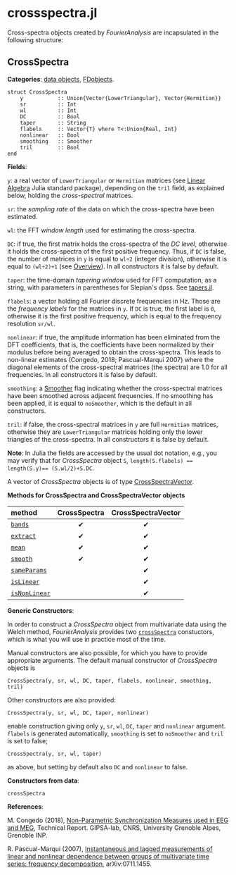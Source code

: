 # crossspectra.jl

Cross-spectra objects created by *FourierAnalysis* are incapsulated in
the following structure:

## CrossSpectra

**Categories**: [data objects](@ref), [FDobjects](@ref).

```
struct CrossSpectra
    y           :: Union{Vector{LowerTriangular}, Vector{Hermitian}}
    sr          :: Int
    wl          :: Int
    DC          :: Bool
    taper       :: String
    flabels     :: Vector{T} where T<:Union{Real, Int}
    nonlinear   :: Bool
    smoothing   :: Smoother
    tril        :: Bool
end
```

**Fields**:

`y`: a real vector of `LowerTriangular` or `Hermitian` matrices
(see [Linear Algebra](https://docs.julialang.org/en/v1/stdlib/LinearAlgebra/)
Julia standard package), depending on the `tril` field, as explained below,
holding the *cross-spectral* matrices.

`sr`: the *sampling rate* of the data on which the cross-spectra have been
estimated.

`wl`: the FFT *window length* used for estimating the cross-spectra.

`DC`: if true, the first matrix holds the cross-spectra of the *DC level*,
otherwise it holds the cross-spectra of the first positive frequency.
Thus, if `DC` is false, the number of matrices in `y` is equal to ``wl÷2``
(integer division), otherwise it is equal to ``(wl÷2)+1`` (see [Overview](@ref)).
In all constructors it is false by default.

`taper`: the time-domain *tapering window* used for FFT computation,
as a string, with parameters in parentheses for Slepian's dpss.
See [tapers.jl](@ref).

`flabels`: a vector holding all Fourier discrete frequencies in Hz.
Those are the *frequency labels* for the matrices in `y`. If `DC` is true,
the first label is ``0``, otherwise it is the first positive frequency,
which is equal to the frequency resolution ``sr/wl``.

`nonlinear`: if true, the amplitude information has been eliminated from the
DFT coefficients, that is, the coefficients have been normalized by their
modulus before being averaged to obtain the cross-spectra.
This leads to non-linear estimates (Congedo, 2018;
Pascual-Marqui 2007) where the diagonal elements of the cross-spectral matrices
(the spectra) are 1.0 for all frequencies. In all constructors it is false
by default.

`smoothing`: a [Smoother](@ref) flag indicating
whether the cross-spectral matrices have been smoothed across adjacent
frequencies. If no smoothing has been applied, it is equal to `noSmoother`,
which is the default in all constructors.

`tril`: if false, the cross-spectral matrices in `y` are full `Hermitian` matrices,
otherwise they are `LowerTriangular` matrices holding only the lower triangles
of the cross-spectra. In all constructors it is false by default.

**Note**: In Julia the fields are accessed by the usual dot notation, e.g.,
you may verify that for *CrossSpectra* object `S`,
```length(S.flabels) == length(S.y)== (S.wl/2)+S.DC```.

A vector of *CrossSpectra* objects is of type [CrossSpectraVector](@ref).

**Methods for CrossSpectra and CrossSpectraVector objects**

|      method          | CrossSpectra | CrossSpectraVector |
|:---------------------|:------------:|:------------------:|
| [`bands`](@ref)      |     ✔        |         ✔         |
| [`extract`](@ref)    |     ✔        |         ✔         |
| [`mean`](@ref)       |     ✔        |         ✔         |
| [`smooth`](@ref)     |     ✔        |         ✔         |
| [`sameParams`](@ref) |              |         ✔         |
| [`isLinear`](@ref)   |              |         ✔         |
| [`isNonLinear`](@ref)|              |         ✔         |


**Generic Constructors**:

In order to construct a *CrossSpectra* object from multivariate
data using the Welch method, *FourierAnalysis*
provides two [`crossSpectra`](@ref) constuctors, which
is what you will use in practice most of the time.

Manual constructors are also possible, for which you have to provide
appropriate arguments. The default manual constructor of *CrossSpectra*
objects is

```
CrossSpectra(y, sr, wl, DC, taper, flabels, nonlinear, smoothing, tril)
```

Other constructors are also provided:

```
CrossSpectra(y, sr, wl, DC, taper, nonlinear)
```
enable construction giving only `y`, `sr`, `wl`, `DC`, `taper`
and `nonlinear` argument.
`flabels` is generated automatically, `smoothing` is set to `noSmoother`
and `tril` is set to false;

```
CrossSpectra(y, sr, wl, taper)
```

as above, but setting by default also `DC` and `nonlinear` to false.

**Constructors from data**:

```@docs
crossSpectra
```

**References**:

M. Congedo (2018),
[Non-Parametric Synchronization Measures used in EEG and MEG](https://hal.archives-ouvertes.fr/hal-01868538v2/document),
Technical Report. GIPSA-lab, CNRS, University Grenoble Alpes, Grenoble INP.

R. Pascual-Marqui (2007),
[Instantaneous and lagged measurements of linear and nonlinear dependence between groups of multivariate time series: frequency decomposition](https://arxiv.org/ftp/arxiv/papers/0711/0711.1455.pdf),
arXiv:0711.1455.
